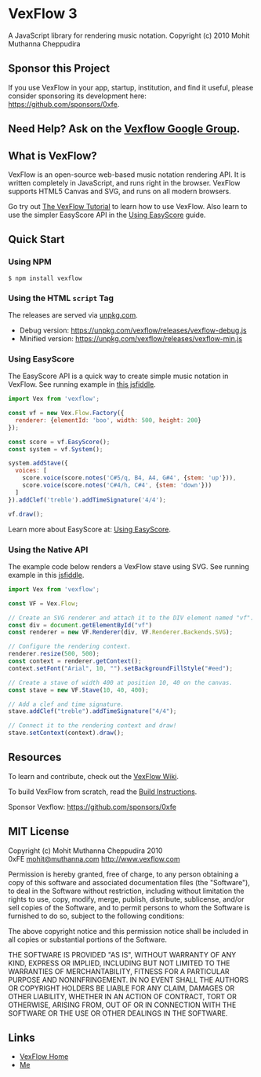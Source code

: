 # VexFlow 3

A JavaScript library for rendering music notation.
Copyright (c) 2010 Mohit Muthanna Cheppudira

## Sponsor this Project

If you use VexFlow in your app, startup, institution, and find it useful, please consider sponsoring its
development here: https://github.com/sponsors/0xfe.

## Need Help? Ask on the [Vexflow Google Group](https://groups.google.com/forum/?fromgroups#!forum/vexflow).

## What is VexFlow?

VexFlow is an open-source web-based music notation rendering API. It is written
completely in JavaScript, and runs right in the browser. VexFlow supports HTML5
Canvas and SVG, and runs on all modern browsers.

Go try out [The VexFlow Tutorial](https://github.com/0xfe/vexflow/wiki/The-VexFlow-Tutorial) to
learn how to use VexFlow. Also learn to use the simpler EasyScore API in the [Using EasyScore](https://github.com/0xfe/vexflow/wiki/Using-EasyScore) guide.

## Quick Start

### Using NPM

    $ npm install vexflow

### Using the HTML `script` Tag

The releases are served via [unpkg.com](http://unpkg.com).

* Debug version: https://unpkg.com/vexflow/releases/vexflow-debug.js
* Minified version: https://unpkg.com/vexflow/releases/vexflow-min.js

### Using EasyScore

The EasyScore API is a quick way to create simple music notation in VexFlow. See running example in [this jsfiddle](https://jsfiddle.net/2pbh9xq0/).

```javascript
import Vex from 'vexflow';

const vf = new Vex.Flow.Factory({
  renderer: {elementId: 'boo', width: 500, height: 200}
});

const score = vf.EasyScore();
const system = vf.System();

system.addStave({
  voices: [
    score.voice(score.notes('C#5/q, B4, A4, G#4', {stem: 'up'})),
    score.voice(score.notes('C#4/h, C#4', {stem: 'down'}))
  ]
}).addClef('treble').addTimeSignature('4/4');

vf.draw();
```

Learn more about EasyScore at: [Using EasyScore](https://github.com/0xfe/vexflow/wiki/Using-EasyScore).

### Using the Native API

The example code below renders a VexFlow stave using SVG. See running example in this [jsfiddle](https://jsfiddle.net/j6dpazx2/).

```javascript
import Vex from 'vexflow';

const VF = Vex.Flow;

// Create an SVG renderer and attach it to the DIV element named "vf".
const div = document.getElementById("vf")
const renderer = new VF.Renderer(div, VF.Renderer.Backends.SVG);

// Configure the rendering context.
renderer.resize(500, 500);
const context = renderer.getContext();
context.setFont("Arial", 10, "").setBackgroundFillStyle("#eed");

// Create a stave of width 400 at position 10, 40 on the canvas.
const stave = new VF.Stave(10, 40, 400);

// Add a clef and time signature.
stave.addClef("treble").addTimeSignature("4/4");

// Connect it to the rendering context and draw!
stave.setContext(context).draw();
```

## Resources

To learn and contribute, check out the [VexFlow Wiki](https://github.com/0xfe/vexflow/wiki).

To build VexFlow from scratch, read the [Build Instructions](https://github.com/0xfe/vexflow/wiki/Build-And-Release-Instructions).

Sponsor Vexflow: https://github.com/sponsors/0xfe

## MIT License

Copyright (c) Mohit Muthanna Cheppudira 2010 <br/>
0xFE <mohit@muthanna.com> http://www.vexflow.com

Permission is hereby granted, free of charge, to any person obtaining a copy
of this software and associated documentation files (the "Software"), to deal
in the Software without restriction, including without limitation the rights
to use, copy, modify, merge, publish, distribute, sublicense, and/or sell
copies of the Software, and to permit persons to whom the Software is
furnished to do so, subject to the following conditions:

The above copyright notice and this permission notice shall be included in
all copies or substantial portions of the Software.

THE SOFTWARE IS PROVIDED "AS IS", WITHOUT WARRANTY OF ANY KIND, EXPRESS OR
IMPLIED, INCLUDING BUT NOT LIMITED TO THE WARRANTIES OF MERCHANTABILITY,
FITNESS FOR A PARTICULAR PURPOSE AND NONINFRINGEMENT. IN NO EVENT SHALL THE
AUTHORS OR COPYRIGHT HOLDERS BE LIABLE FOR ANY CLAIM, DAMAGES OR OTHER
LIABILITY, WHETHER IN AN ACTION OF CONTRACT, TORT OR OTHERWISE, ARISING FROM,
OUT OF OR IN CONNECTION WITH THE SOFTWARE OR THE USE OR OTHER DEALINGS IN
THE SOFTWARE.

## Links

* [VexFlow Home](https://vexflow.com)
* [Me](http://muthanna.com)
